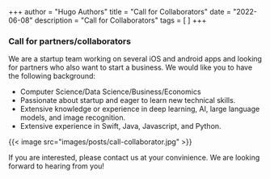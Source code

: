+++
author = "Hugo Authors"
title = "Call for Collaborators"
date = "2022-06-08"
description = "Call for Collaborators"
tags = [
]
+++



### Call for partners/collaborators


We are a startup team working on several iOS and android apps and looking for partners who also want to start a business. We would like you to have the following background:

- Computer Science/Data Science/Business/Economics
- Passionate about startup and eager to learn new technical skills.
- Extensive knowledge or experience in deep learning, AI, large language models, and image recognition.
- Extensive experience in Swift, Java, Javascript, and Python.

{{< image src="images/posts/call-collaborator.jpg" >}}

If you are interested, please contact us at your convinience. We are looking forward to hearing from you!
